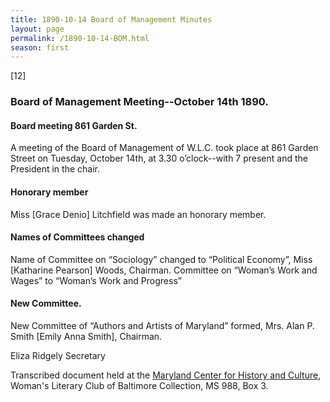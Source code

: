 ```yaml
---
title: 1890-10-14 Board of Management Minutes
layout: page
permalink: /1890-10-14-BOM.html
season: first
---
```

[12]

### Board of Management Meeting--October 14th 1890.

#### Board meeting 861 Garden St.

A meeting of the Board of Management of W.L.C. took place at 861 Garden Street on Tuesday, October 14th, at 3.30 o’clock--with 7 present and the President in the chair.

#### Honorary member

Miss [Grace Denio] Litchfield was made an honorary member.

#### Names of Committees changed

Name of Committee on “Sociology” changed to “Political Economy”, Miss [Katharine Pearson] Woods, Chairman. Committee on “Woman’s Work and Wages” to “Woman’s Work and Progress”

#### New Committee.

New Committee of “Authors and Artists of Maryland” formed, Mrs. Alan P. Smith [Emily Anna Smith], Chairman.

Eliza Ridgely
Secretary

Transcribed document held at the [Maryland Center for History and Culture](http://mdhs.org/), Woman's Literary Club of Baltimore Collection, MS 988, Box 3. 